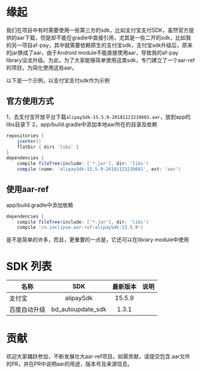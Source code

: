# 缘起

我们在项目中有时需要使用一些第三方的sdk，比如支付宝支付SDK，虽然官方提供的aar下载，但是却不能在gradle中直接引用，尤其是一些二开的sdk，比如我的另一项目af-pay，其中就需要依赖原生的支付宝sdk，支付宝sdk升级后，原来的jar换成了aar，由于Android module不能直接使用aar，导致我的af-pay library没法升级。为此，为了大家能够简单使用这类sdk，专门建立了一个aar-ref的项目，为简化使用这些aar。

以下是一个示例，以支付宝支付sdk作为示例

## 官方使用方式

1，去支付宝开放平台下载`alipaySdk-15.5.9-20181123210601.aar`，放到app的libs目录下
2，app/build.gradle中添加本地aar所在的目录及依赖
```gradle
repositories {
    jcenter()
    flatDir { dirs 'libs' }
}
dependencies {
    compile fileTree(include: ['*.jar'], dir: 'libs')
    compile (name: 'alipaySdk-15.5.9-20181123210601', ext: 'aar')
```

## 使用aar-ref

app/build.gradle中添加依赖

```gradle
dependencies {
    compile fileTree(include: ['*.jar'], dir: 'libs')
    compile 'cn.ieclipse.aar-ref:alipaySdk:15.5.9')
```

是不是简单的许多，而且，更重要的一点是，它还可以在library module中使用

# SDK 列表

|名称           |SDK      | 最新版本    | 说明    |
| ---------------- |:---------:|:----------:|:-----------:|
| 支付宝          |alipaySdk         |15.5.9          |            |
| 百度自动升级          |bd_autoupdate_sdk         |1.3.1           |          |

# 贡献

欢迎大家踊跃参加，不断发展壮大aar-ref项目。如需贡献，请提交包含.aar文件的PR，并在PR中说明aar的用途，版本号及来源信息。


